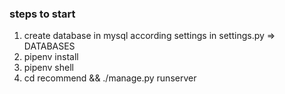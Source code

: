 ### steps to start

1. create database in mysql according settings in settings.py => DATABASES
2. pipenv install
3. pipenv shell
4. cd recommend && ./manage.py runserver